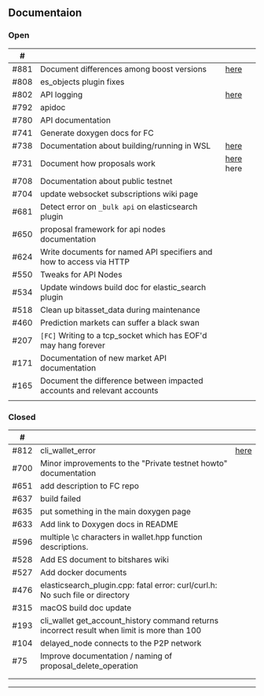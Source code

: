 ## Documentaion

### Open 

| # | | | 
|---|---|---|
| #881 | Document differences among boost versions  | [here](/developers/1_installation/boost_versions.md#boost-version) |
| #808 | es_objects plugin fixes |  |
| #802 | API logging | [here](/developers/6_apis/api_support.md#api-logging) |
| #792 | apidoc |  |
| #780 | API documentation  |  |
| #741 | Generate doxygen docs for FC |  |
| #738 | Documentation about building/running in WSL | [here](/developers/1_installation/wsl.md#windows-subsystem-for-linux-wsl) |
| #731 | Document how proposals work |[here](/developers/7_tutorials/trn_construct_transaction.md#construct-any-transaction---manually) here |
| #708 | Documentation about public testnet |  |
| #704 | update websocket subscriptions wiki page |  |
| #681 | Detect error on `_bulk api` on elasticsearch plugin |  |
| #650 | proposal framework for api nodes documentation |  |
| #624 | Write documents for named API specifiers and how to access via HTTP  |  |
| #550 | Tweaks for API Nodes |  |
| #534 | Update windows build doc for elastic_search plugin |  |
| #518 | Clean up bitasset_data during maintenance |  |
| #460 | Prediction markets can suffer a black swan |  |
| #207 | `[FC]` Writing to a tcp_socket which has EOF'd may hang forever |  |
| #171 | Documentation of new market API documentation |  |
| #165 | Document the difference between impacted accounts and relevant accounts |  |
|  |  |  |

### Closed

| # | | | 
|---|---|---|
| #812 | cli_wallet_error | [here](/developers/2_references_tools/812_cli_wallet_error.md#cli_wallet_error)  |
| #700 | Minor improvements to the "Private testnet howto" documentation  |  |
| #651 | add description to FC repo  |  |
| #637 | build failed |  |
| #635 | put something in the main doxygen page |  |
| #633 | Add link to Doxygen docs in README  |  |
| #596 | multiple \c characters in wallet.hpp function descriptions. |  |
| #528 | Add ES document to bitshares wiki |  |
| #527 | Add docker documents |  |
| #476 | elasticsearch_plugin.cpp: fatal error: curl/curl.h: No such file or directory |  |
| #315 | macOS build doc update |  |
| #193 | cli_wallet get_account_history command returns incorrect result when limit is more than 100 |  |
| #104 | delayed_node connects to the P2P network |  |
| #75 | Improve documentation / naming of proposal_delete_operation  |  |
|  |  |  |
|  |  |  |


***


